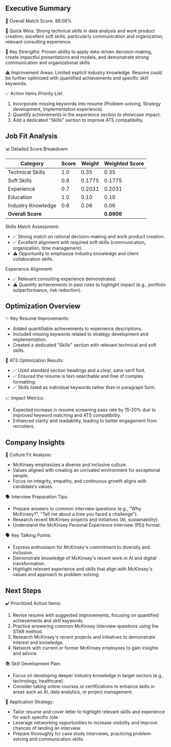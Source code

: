 ## Executive Summary

🚀 Overall Match Score: 89.06%

🎉 Quick Wins: Strong technical skills in data analysis and work product creation; excellent soft skills, particularly communication and organization; relevant consulting experience.

💪 Key Strengths: Proven ability to apply data-driven decision-making, create impactful presentations and models, and demonstrate strong communication and organizational skills.

⚠️ Improvement Areas: Limited explicit industry knowledge. Resume could be further optimized with quantified achievements and specific skill keywords.

✅ Action Items Priority List:

1.  Incorporate missing keywords into resume (Problem-solving, Strategy development, Implementation experience).
2.  Quantify achievements in the experience section to showcase impact.
3.  Add a dedicated "Skills" section to improve ATS compatibility.

## Job Fit Analysis

📊 Detailed Score Breakdown:

| Category           | Score  | Weight | Weighted Score |
| ------------------ | ------ | ------ | -------------- |
| Technical Skills   | 1.0    | 0.35   | 0.35           |
| Soft Skills        | 0.8    | 0.1775 | 0.1775         |
| Experience         | 0.7    | 0.2031 | 0.2031         |
| Education          | 1.0    | 0.10   | 0.10           |
| Industry Knowledge | 0.6    | 0.06   | 0.06           |
| **Overall Score**  |        |        | **0.8906**     |

Skills Match Assessment:

*   ✅ Strong match on rational decision-making and work product creation.
*   ✅ Excellent alignment with required soft skills (communication, organization, time management).
*   ⚠️ Opportunity to emphasize industry knowledge and client collaboration skills.

Experience Alignment:

*   ✅ Relevant consulting experience demonstrated.
*   ⚠️ Quantify achievements in past roles to highlight impact (e.g., portfolio outperformance, risk reduction).

## Optimization Overview

✨ Key Resume Improvements:

*   Added quantifiable achievements to experience descriptions.
*   Included missing keywords related to strategy development and implementation.
*   Created a dedicated "Skills" section with relevant technical and soft skills.

🤖 ATS Optimization Results:

*   ✅ Used standard section headings and a clear, sans-serif font.
*   ✅ Ensured the resume is text-searchable and free of complex formatting.
*   ✅ Skills listed as individual keywords rather than in paragraph form.

📈 Impact Metrics:

*   Expected increase in resume screening pass rate by 15-20% due to improved keyword matching and ATS compatibility.
*   Enhanced clarity and readability, leading to better engagement from recruiters.

## Company Insights

🏢 Culture Fit Analysis:

*   McKinsey emphasizes a diverse and inclusive culture.
*   Values aligned with creating an unrivaled environment for exceptional people.
*   Focus on integrity, empathy, and continuous growth aligns with candidate’s values.

🗣️ Interview Preparation Tips:

*   Prepare answers to common interview questions (e.g., "Why McKinsey?", "Tell me about a time you faced a challenge").
*   Research recent McKinsey projects and initiatives (AI, sustainability).
*   Understand the McKinsey Personal Experience Interview (PEI) format.

🗣️ Key Talking Points:

*   Express enthusiasm for McKinsey's commitment to diversity and inclusion.
*   Demonstrate knowledge of McKinsey's recent work in AI and digital transformation.
*   Highlight relevant experience and skills that align with McKinsey's values and approach to problem-solving.

## Next Steps

✔️ Prioritized Action Items:

1.  Revise resume with suggested improvements, focusing on quantified achievements and skill keywords.
2.  Practice answering common McKinsey interview questions using the STAR method.
3.  Research McKinsey's recent projects and initiatives to demonstrate interest and knowledge.
4.  Network with current or former McKinsey employees to gain insights and advice.

📚 Skill Development Plan:

*   Focus on developing deeper industry knowledge in target sectors (e.g., technology, healthcare).
*   Consider taking online courses or certifications to enhance skills in areas such as AI, data analytics, or project management.

🎯 Application Strategy:

*   Tailor resume and cover letter to highlight relevant skills and experience for each specific role.
*   Leverage networking opportunities to increase visibility and improve chances of landing an interview.
*   Prepare thoroughly for case study interviews, practicing problem-solving and communication skills.
